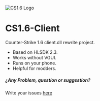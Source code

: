![CS1.6 Logo](http://dotageeks.com/wp-content/uploads/2015/10/Counterstrike-Logo-08.jpg)
# CS1.6-Client

Counter-Strike 1.6 client.dll rewrite project.

* Based on HLSDK 2.3. 
* Works without VGUI.
* Runs on your phone.
* Helpful for modders.

##### ¿Any Problem, question or suggestion?
 Write your issues [here](https://github.com/SDLash3D/cs16-client/issues)
